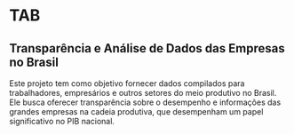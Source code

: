 # TAB
## Transparência e Análise de Dados das Empresas no Brasil 

Este projeto tem como objetivo fornecer dados compilados para trabalhadores, empresários e outros setores do meio produtivo no Brasil. Ele busca oferecer transparência sobre o desempenho e informações das grandes empresas na cadeia produtiva, que desempenham um papel significativo no PIB nacional.
